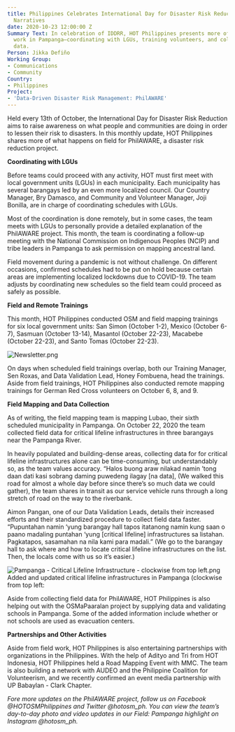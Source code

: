 ```yaml
---
title: Philippines Celebrates International Day for Disaster Risk Reduction with Field
  Narratives
date: 2020-10-23 12:00:00 Z
Summary Text: In celebration of IDDRR, HOT Philippines presents more of the field
  work in Pampanga—coordinating with LGUs, training volunteers, and collecting field
  data.
Person: Jikka Defiño
Working Group:
- Communications
- Community
Country:
- Philippines
Project:
- 'Data-Driven Disaster Risk Management: PhilAWARE'
---
```


Held every 13th of October, the International Day for Disaster Risk Reduction aims to raise awareness on what people and communities are doing in order to lessen their risk to disasters. In this monthly update, HOT Philippines shares more of what happens on field for PhilAWARE, a disaster risk reduction project.

**Coordinating with LGUs**

Before teams could proceed with any activity, HOT must first meet with local government units (LGUs) in each municipality. Each municipality has several barangays led by an even more localized council. Our Country Manager, Bry Damasco, and Community and Volunteer Manager, Joji Bonilla, are in charge of coordinating schedules with LGUs.

Most of the coordination is done remotely, but in some cases, the team meets with LGUs to personally provide a detailed explanation of the PhilAWARE project. This month, the team is coordinating a follow-up meeting with the National Commission on Indigenous Peoples (NCIP) and tribe leaders in Pampanga to ask permission on mapping ancestral land.

Field movement during a pandemic is not without challenge. On different occasions, confirmed schedules had to be put on hold because certain areas are implementing localized lockdowns due to COVID-19. The team adjusts by coordinating new schedules so the field team could proceed as safely as possible.

**Field and Remote Trainings**

This month, HOT Philippines conducted OSM and field mapping trainings for six local government units: San Simon (October 1-2), Mexico (October 6-7), Sasmuan (October 13-14), Masantol (October 22-23), Macabebe (October 22-23), and Santo Tomas (October 22-23).

![Newsletter.png](/uploads/Newsletter.png)

On days when scheduled field trainings overlap, both our Training Manager, Sen Roxas, and Data Validation Lead, Honey Fombuena, head the trainings. Aside from field trainings, HOT Philippines also conducted remote mapping trainings for German Red Cross volunteers on October 6, 8, and 9.

**Field Mapping and Data Collection**

As of writing, the field mapping team is mapping Lubao, their sixth scheduled municipality in Pampanga. On October 22, 2020 the team collected field data for critical lifeline infrastructures in three barangays near the Pampanga River.

In heavily populated and building-dense areas, collecting data for for critical lifeline infrastructures alone can be time-consuming, but understandably so, as the team values accuracy. “Halos buong araw nilakad namin ’tong daan dati kasi sobrang daming puwedeng ilagay \[na data\], (We walked this road for almost a whole day before since there’s so much data we could gather), the team shares in transit as our service vehicle runs through a long stretch of road on the way to the riverbank.

Aimon Pangan, one of our Data Validation Leads, details their increased efforts and their standardized procedure to collect field data faster. “Pupuntahan namin ‘yung barangay hall tapos itatanong namin kung saan o paano madaling puntahan ‘yung \[critical lifeline\] infrastructures sa listahan. Pagkatapos, sasamahan na nila kami para madali.” (We go to the barangay hall to ask where and how to locate critical lifeline infrastructures on the list. Then, the locals come with us so it’s easier.)

![Pampanga - Critical Lifeline Infrastructure - clockwise from top left.png](/uploads/Pampanga%20-%20Critical%20Lifeline%20Infrastructure%20-%20clockwise%20from%20top%20left.png)\
Added and updated critical lifeline infrastructures in Pampanga (clockwise from top left: 

Aside from collecting field data for PhilAWARE, HOT Philippines is also helping out with the OSMaPaaralan project by supplying data and validating schools in Pampanga. Some of the added information include whether or not schools are used as evacuation centers.

**Partnerships and Other Activities**

Aside from field work, HOT Philippines is also entertaining partnerships with organizations in the Philippines. With the help of Adityo and Tri from HOT Indonesia, HOT Philippines held a Road Mapping Event with MMC. The team is also building a network with AUDEO and the Philippine Coalition for Volunteerism, and we recently confirmed an event media partnership with UP Babaylan - Clark Chapter.

*Fore more updates on the PhilAWARE project, follow us on Facebook @HOTOSMPhilippines and Twitter @hotosm_ph. You can view the team’s day-to-day photo and video updates in our Field: Pampanga highlight on Instagram @hotosm_ph.*